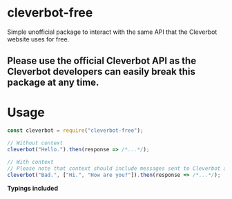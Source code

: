 # cleverbot-free
Simple unofficial package to interact with the same API that the Cleverbot website uses for free.

## **Please use the official Cleverbot API as the Cleverbot developers can easily break this package at any time.**

# Usage
```js
const cleverbot = require("cleverbot-free");

// Without context
cleverbot("Hello.").then(response => /*...*/);

// With context
// Please note that context should include messages sent to Cleverbot as well as the responses
cleverbot("Bad.", ["Hi.", "How are you?"]).then(response => /*...*/);
```

**Typings included**